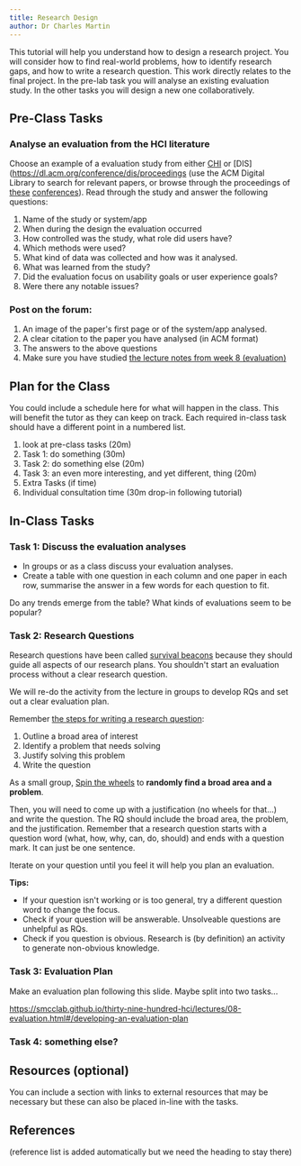 ```yaml
---
title: Research Design
author: Dr Charles Martin
---
```


<!-- ![tutorial image goes here, a nice indicative image in wide format, e.g. 1200x650](img/image-name.jpg) -->

This tutorial will help you understand how to design a research project. You will consider how to find real-world problems, how to identify research gaps, and how to write a research question. This work directly relates to the final project. In the pre-lab task you will analyse an existing evaluation study. In the other tasks you will design a new one collaboratively.

## Pre-Class Tasks

<!-- clones the evaluation activity on p546 in the text book, "In-depth Activity" end of chapter 14. -->

### Analyse an evaluation from the HCI literature

Choose an example of a evaluation study from either [CHI](https://dl.acm.org/conference/chi/proceedings) or [DIS](https://dl.acm.org/conference/dis/proceedings (use the ACM Digital Library to search for relevant papers, or browse through the proceedings of [these](https://dl.acm.org/conference/chi/proceedings) [conferences](https://dl.acm.org/conference/dis/proceedings)). Read through the study and answer the following questions:

1. Name of the study or system/app 
2. When during the design the evaluation occurred
3. How controlled was the study, what role did users have?
4. Which methods were used?
5. What kind of data was collected and how was it analysed.
6. What was learned from the study?
7. Did the evaluation focus on usability goals or user experience goals?
8. Were there any notable issues?

### Post on the forum:

1. An image of the paper's first page or of the system/app analysed.
2. A clear citation to the paper you have analysed (in ACM format)
3. The answers to the above questions
4. Make sure you have studied [the lecture notes from week 8 (evaluation)](https://smcclab.github.io/thirty-nine-hundred-hci/lectures/08-evaluation.html)

## Plan for the Class

You could include a schedule here for what will happen in the class. This will benefit the tutor as they can keep on track. Each required in-class task should have a different point in a numbered list.

1. look at pre-class tasks (20m)
2. Task 1: do something (30m)
3. Task 2: do something else (20m)
4. Task 3: an even more interesting, and yet different, thing (20m)
5. Extra Tasks (if time)
6. Individual consultation time (30m drop-in following tutorial)

## In-Class Tasks

### Task 1: Discuss the evaluation analyses

- In groups or as a class discuss your evaluation analyses.
- Create a table with one question in each column and one paper in each row, summarise the answer in a few words for each question to fit.

Do any trends emerge from the table? What kinds of evaluations seem to be popular?

### Task 2: Research Questions

Research questions have been called [survival beacons](https://lennartnacke.com/how-to-choose-a-good-research-question/#research-questions-are-survival-beacons) because they should guide all aspects of our research plans. You shouldn't start an evaluation process without a clear research question.

We will re-do the activity from the lecture in groups to develop RQs and set out a clear evaluation plan.

Remember [the steps for writing a research question](https://smcclab.github.io/thirty-nine-hundred-hci/lectures/08-evaluation.html#/four-steps-to-write-a-research-question):

1. Outline a broad area of interest
2. Identify a problem that needs solving
3. Justify solving this problem
4. Write the question

As a small group, [Spin the wheels](https://spinthewheel.io/wheels/6QtocP77prRkdHZ66s0hcz0xJmU9MA==) to **randomly find a broad area and a problem**.

Then, you will need to come up with a justification (no wheels for that...) and write the question. The RQ should include the broad area, the problem, and the justification. Remember that a research question starts with a question word (what, how, why, can, do, should) and ends with a question mark. It can just be one sentence.

Iterate on your question until you feel it will help you plan an evaluation.

**Tips:**

- If your question isn't working or is too general, try a different question word to change the focus.
- Check if your question will be answerable. Unsolveable questions are unhelpful as RQs.
- Check if you question is obvious. Research is (by definition) an activity to generate non-obvious knowledge.

### Task 3: Evaluation Plan

Make an evaluation plan following this slide. Maybe split into two tasks...

<https://smcclab.github.io/thirty-nine-hundred-hci/lectures/08-evaluation.html#/developing-an-evaluation-plan>

### Task 4: something else?


## Resources (optional)

You can include a section with links to external resources that may be necessary but these can also be placed in-line with the tasks.

## References

(reference list is added automatically but we need the heading to stay there)
